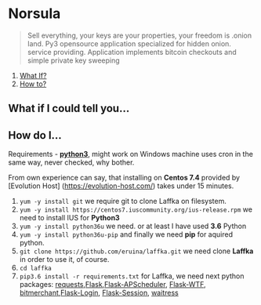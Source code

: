 # Norsula
>Sell everything, your keys are your properties, your freedom is .onion land.
>Py3 opensource application specialized for hidden onion. service providing.
>Application implements bitcoin checkouts and simple private key sweeping
1. [ What If? ](#whatif)
2. [ How to? ](#howto)

<a name="whatif"></a>
## What if I could tell you...

<a name="#howdoi"></a>
## How do I...

Requirements - [**python3**](https://www.python.org/download/releases/3.0/), might work on Windows machine uses cron in the same way, never checked, why bother.

From own experience can say, that installing on **Centos 7.4** provided by [Evolution Host] (https://evolution-host.com/) takes under 15 minutes.

1. ```yum -y install git``` we require git to clone Laffka on filesystem.
2. ```yum -y install https://centos7.iuscommunity.org/ius-release.rpm``` we need to install IUS for **Python3**
3. ```yum -y install python36u``` we need. or at least I have used **3.6** Python
4. ```yum -y install python36u-pip``` and finally we need **pip** for aquired python.
5. ```git clone https://github.com/eruina/laffka.git``` we need clone **Laffka** in order to use it, of course.
6. ```cd laffka```
7. ```pip3.6 install -r requirements.txt``` for Laffka, we need next python packages: [requests](http://docs.python-requests.org/en/master/),[Flask](http://flask.pocoo.org/),[Flask-APScheduler](https://github.com/viniciuschiele/flask-apscheduler), [Flask-WTF](https://flask-wtf.readthedocs.io/en/stable/), [bitmerchant](https://github.com/sbuss/bitmerchant),[Flask-Login](https://flask-login.readthedocs.io/en/latest/), [Flask-Session](https://pythonhosted.org/Flask-Session/), [waitress](https://docs.pylonsproject.org/projects/waitress/en/latest/)
